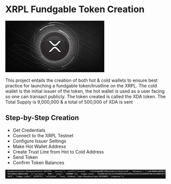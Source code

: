 # XRPL Fundgable Token Creation

![An Image of XRPL Token](XRPL_Token.jpg)



This project  entails the creation of both hot & cold wallets to ensure best practice for launching a fundgable token/trustline on the XRPL. The cold wallet is the initial issuer of the token, the hot wallet is used as a user facing so one can transact publicly. The token created is called the XDA token. The Total Supply is 9,000,000 & a total of 500,000 of XDA is sent

## Step-by-Step Creation

* Get Credentials
* Connect to the XRPL Testnet
* Configure Issuer Settings
* Make Hot Wallet Address
* Create Trust Line from Hot to Cold Address
* Send Token
* Confirm Token Balances


![An Image of XRPL Token Response](XRPL_Response.png)
